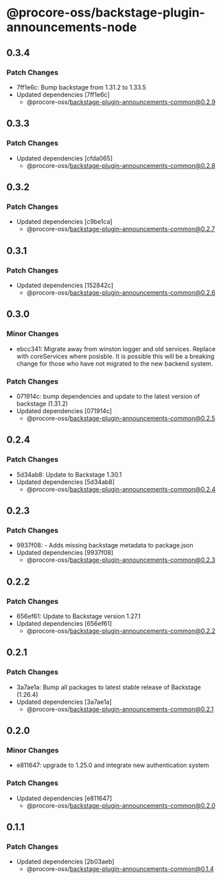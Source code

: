 # @procore-oss/backstage-plugin-announcements-node

## 0.3.4

### Patch Changes

- 7ff1e6c: Bump backstage from 1.31.2 to 1.33.5
- Updated dependencies [7ff1e6c]
  - @procore-oss/backstage-plugin-announcements-common@0.2.9

## 0.3.3

### Patch Changes

- Updated dependencies [cfda065]
  - @procore-oss/backstage-plugin-announcements-common@0.2.8

## 0.3.2

### Patch Changes

- Updated dependencies [c9be1ca]
  - @procore-oss/backstage-plugin-announcements-common@0.2.7

## 0.3.1

### Patch Changes

- Updated dependencies [152842c]
  - @procore-oss/backstage-plugin-announcements-common@0.2.6

## 0.3.0

### Minor Changes

- ebcc341: Migrate away from winston logger and old services. Replace with coreServices where posisble. It is possible this will be a breaking change for those who have not migrated to the new backend system.

### Patch Changes

- 071914c: bump dependencies and update to the latest version of backstage (1.31.2)
- Updated dependencies [071914c]
  - @procore-oss/backstage-plugin-announcements-common@0.2.5

## 0.2.4

### Patch Changes

- 5d34ab8: Update to Backstage 1.30.1
- Updated dependencies [5d34ab8]
  - @procore-oss/backstage-plugin-announcements-common@0.2.4

## 0.2.3

### Patch Changes

- 9937f08: - Adds missing backstage metadata to package.json
- Updated dependencies [9937f08]
  - @procore-oss/backstage-plugin-announcements-common@0.2.3

## 0.2.2

### Patch Changes

- 656ef61: Update to Backstage version 1.27.1
- Updated dependencies [656ef61]
  - @procore-oss/backstage-plugin-announcements-common@0.2.2

## 0.2.1

### Patch Changes

- 3a7ae1a: Bump all packages to latest stable release of Backstage (1.26.4)
- Updated dependencies [3a7ae1a]
  - @procore-oss/backstage-plugin-announcements-common@0.2.1

## 0.2.0

### Minor Changes

- e811647: upgrade to 1.25.0 and integrate new authentication system

### Patch Changes

- Updated dependencies [e811647]
  - @procore-oss/backstage-plugin-announcements-common@0.2.0

## 0.1.1

### Patch Changes

- Updated dependencies [2b03aeb]
  - @procore-oss/backstage-plugin-announcements-common@0.1.4
